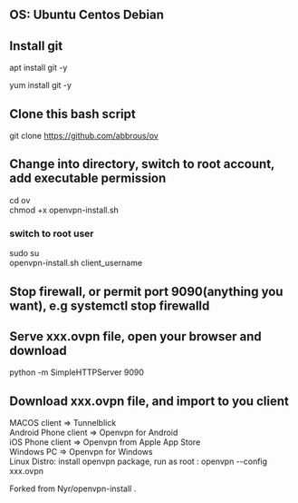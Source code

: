 
## OS: Ubuntu Centos Debian

## Install git
apt install git -y<br>

yum install git -y<br>


## Clone this bash script
git clone https://github.com/abbrous/ov

## Change into directory, switch to root account, add executable permission
cd ov<br>
chmod +x openvpn-install.sh<br>
### switch to root user
sudo su<br>
openvpn-install.sh client_username<br>

## Stop firewall, or permit port 9090(anything you want), e.g systemctl stop firewalld
## Serve xxx.ovpn file, open your browser and download
python -m SimpleHTTPServer 9090<br>


## Download xxx.ovpn file, and import to you client

MACOS client => Tunnelblick<br>
Android Phone client => Openvpn for Android<br>
iOS Phone client => Openvpn from Apple App Store<br>
Windows PC => Openvpn for Windows<br>
Linux Distro: install openvpn package, run as root : openvpn --config xxx.ovpn<br>

Forked from Nyr/openvpn-install . 

